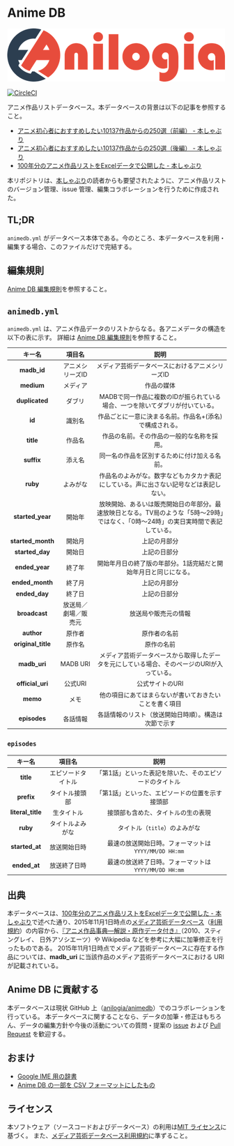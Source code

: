 # Anime DB

![Anilogia Logo](/anilogia.png)

[![CircleCI](https://circleci.com/gh/anilogia/animedb.svg?style=svg)](https://circleci.com/gh/anilogia/animedb)

アニメ作品リストデータベース。本データベースの背景は以下の記事を参照すること。

- [アニメ初心者におすすめしたい10137作品からの250選（前編） - 本しゃぶり](http://honeshabri.hatenablog.com/entry/anime-100years-1)
- [アニメ初心者におすすめしたい10137作品からの250選（後編） - 本しゃぶり](http://honeshabri.hatenablog.com/entry/anime-100years-2)
- [100年分のアニメ作品リストをExcelデータで公開した - 本しゃぶり](http://honeshabri.hatenablog.com/entry/animedb_shared)

本リポジトリは、[本しゃぶり](http://honeshabri.hatenablog.com/)の読者からも要望されたように、アニメ作品リストのバージョン管理、issue 管理、編集コラボレーションを行うために作成された。

## TL;DR

`animedb.yml` がデータベース本体である。今のところ、本データベースを利用・編集する場合、このファイルだけで完結する。

## 編集規則

[Anime DB 編集規則](https://github.com/anilogia/animedb/blob/master/docs/rules.md)を参照すること。

## `animedb.yml`

`animedb.yml` は、アニメ作品データのリストからなる。各アニメデータの構造を以下の表に示す。
詳細は [Anime DB 編集規則](https://github.com/anilogia/animedb/blob/master/docs/rules.md)を参照すること。

|     **キー名**     |      **項目名**      |                     **説明**                     |
|:------------------:|:--------------------:|:------------------------------------------------:|
| **madb_id**        |   アニメシリーズID   | メディア芸術データベースにおけるアニメシリーズID |
| **medium**         | メディア             | 作品の媒体                                       |
| **duplicated**     | ダブリ               | MADBで同一作品に複数のIDが振られている場合、一つを除いてダブリが付いている。 |
| **id**             | 識別名               | 作品ごとに一意に決まる名前。作品名+(添名)で構成される。 |
| **title**          | 作品名               | 作品の名前。その作品の一般的な名称を採用。             |
| **suffix**         | 添え名               | 同一名の作品を区別するために付け加える名前。           |
| **ruby**           | よみがな             | 作品名のよみがな。数字などもカタカナ表記にしている。声に出さない記号などは表記しない。|
| **started_year**   | 開始年               | 放映開始、あるいは販売開始日の年部分。最速放映日となる。TV局のような「5時〜29時」ではなく、「0時〜24時」の実日実時間で表記している。|
| **started_month**  | 開始月               | 上記の月部分                                       |
| **started_day**    | 開始日               | 上記の日部分                                       |
| **ended_year**     | 終了年               | 開始年月日の終了版の年部分。1話完結だと開始年月日と同じになる。|
| **ended_month**    | 終了月               | 上記の月部分                                       |
| **ended_day**      | 終了日               | 上記の日部分                                       |
| **broadcast**      | 放送局／劇場／販売元   | 放送局や販売元の情報                                |
| **author**         | 原作者               | 原作者の名前                                       |
| **original_title** | 原作名               | 原作の名前                                         |
| **madb_uri**       | MADB URI            | メディア芸術データベースから取得したデータを元にしている場合、そのページのURIが入っている。 |
| **official_uri**   | 公式URI              | 公式サイトのURI                                    |
| **memo**           | メモ                 | 他の項目にあてはまらないが書いておきたいことを書く項目   |
| **episodes**       | 各話情報             | 各話情報のリスト（放送開始日時順）。構造は次節で示す     |

### `episodes`

|     **キー名**     |      **項目名**      |                     **説明**                     |
|:------------------:|:--------------------:|:------------------------------------------------:|
| **title**          | エピソードタイトル    | 「第1話」といった表記を除いた、そのエピソードのタイトル |
| **prefix**         | タイトル接頭部        | 「第1話」といった、エピソードの位置を示す接頭部       |
| **literal_title**  | 生タイトル           | 接頭部も含めた、タイトルの生の表現                   |
| **ruby**           | タイトルよみがな      | タイトル（`title`）のよみがな                       |
| **started_at**     | 放送開始日時         | 最速の放送開始日時。フォーマットは `YYYY/MM/DD HH:mm` |
| **ended_at**       | 放送終了日時         | 最速の放送終了日時。フォーマットは `YYYY/MM/DD HH:mm` |

## 出典

本データベースは、[100年分のアニメ作品リストをExcelデータで公開した - 本しゃぶり](http://honeshabri.hatenablog.com/entry/animedb_shared)で述べた通り、2015年11月1日時点の[メディア芸術データベース](https://mediaarts-db.jp/)（[利用規約](https://mediaarts-db.jp/user_terms.html)）の内容から、[『アニメ作品事典―解説・原作データ付き』](https://www.amazon.co.jp/dp/4816922687)（2010、スティングレイ、 日外アソシエーツ）や Wikipedia などを参考に大幅に加筆修正を行ったものである。
2015年11月1日時点でメディア芸術データベースに存在する作品については、**madb_uri** に当該作品のメディア芸術データベースにおける URI が記載されている。

## Anime DB に貢献する

本データベースは現状 GitHub 上（[anilogia/animedb](https://github.com/anilogia/animedb)）でのコラボレーションを行っている。
本データベースに関することなら、データの加筆・修正はもちろん、データの編集方針や今後の活動についての質問・提案の [issue](https://github.com/anilogia/animedb/issues) および [Pull Request](https://github.com/anilogia/animedb/pulls) を歓迎する。

## おまけ

- [Google IME 用の辞書](https://github.com/anilogia/animedb/blob/master/dict/google-ime-dict.txt)
- [Anime DB の一部を CSV フォーマットにしたもの](https://github.com/anilogia/animedb/blob/master/csv/animes.csv)

## ライセンス

本ソフトウェア（ソースコードおよびデータベース）の利用は[MIT ライセンス](https://github.com/anilogia/animedb/blob/master/LICENSE)に基づく。
また、[メディア芸術データベース利用規約](https://mediaarts-db.jp/user_terms.html)に準ずること。
